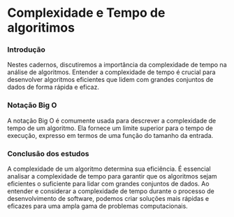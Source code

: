 # Complexidade e Tempo de algoritimos
### Introdução
Nestes cadernos, discutiremos a importância da complexidade de tempo na análise de algoritmos. Entender a complexidade de tempo é crucial para desenvolver algoritmos eficientes que lidem com grandes conjuntos de dados de forma rápida e eficaz.

### Notação Big O
A notação Big O é comumente usada para descrever a complexidade de tempo de um algoritmo. Ela fornece um limite superior para o tempo de execução, expresso em termos de uma função do tamanho da entrada.

### Conclusão dos estudos
A complexidade de um algoritmo determina sua eficiência. É essencial analisar a complexidade de tempo para garantir que os algoritmos sejam eficientes o suficiente para lidar com grandes conjuntos de dados. Ao entender e considerar a complexidade de tempo durante o processo de desenvolvimento de software, podemos criar soluções mais rápidas e eficazes para uma ampla gama de problemas computacionais.